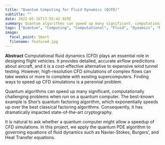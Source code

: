 ```yaml
---
title: "Quantum Computing for Fluid Dynamics (QCFD)"
subtitle: ""
date: 2022-05-16T17:55:42.929Z
summary: Quantum algorithms can speed up many significant, computationally challenging problems when run on a quantum computer. It is natural to ask whether a quantum computer might allow a speedup of fluid dynamic simulations.
tags: ["Quantum", "Computing", "Computational", "Fluid", "Dynamics", "Navier-Stokes", "Burger", "Equation", "partial", "differential", "equation", "ODE", "PDE", "QCFD", "CCFD", "CFD"]
image:
  focal_point: Smart
  filename: featured.jpg
---
```

**Abstract**
Computational fluid dynamics (CFD) plays an essential role in designing flight vehicles. It provides detailed, accurate airflow predictions about aircraft, and it is a cost-effective alternative to expensive wind tunnel testing. However, high-resolution CFD simulations of complex flows can take weeks or more to complete with existing supercomputers. Finding ways to speed up CFD simulations is a perennial problem.

Quantum algorithms can speed up many significant, computationally challenging problems when run on a quantum computer. The best-known example is Shor’s quantum factoring algorithm, which exponentially speeds up over the best classical factoring algorithms. Consequently, it has dramatically impacted state-of-the-art cryptography.

It is natural to ask whether a quantum computer might allow a speedup of CFD simulations. In this project, we apply the quantum PDE algorithm to governing equations of fluid dynamics such as Navier-Stokes, Burgers’, and Heat Transfer equations.